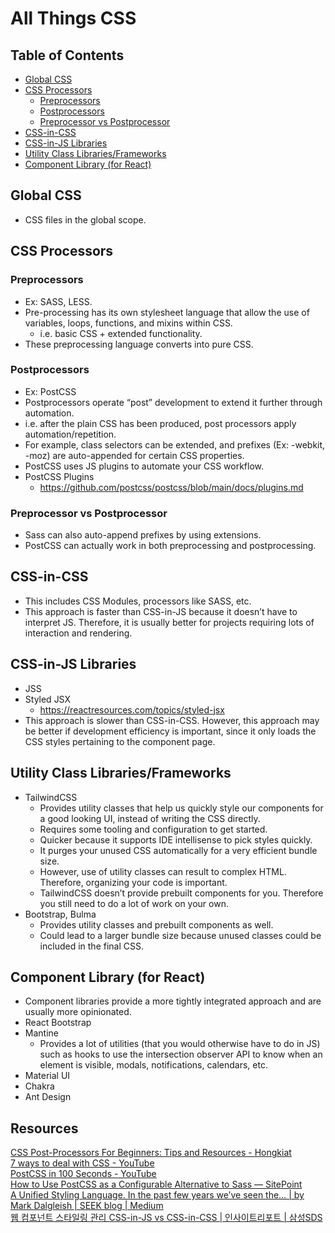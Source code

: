 # All Things CSS

## Table of Contents
- [Global CSS](#global-css)
- [CSS Processors](#css-processors)
  - [Preprocessors](#preprocessors)
  - [Postprocessors](#postprocessors)
  - [Preprocessor vs Postprocessor](#preprocessor-vs-postprocessor)
- [CSS-in-CSS](#css-in-css)
- [CSS-in-JS Libraries](#css-in-js-libraries)
- [Utility Class Libraries/Frameworks](#utility-class-libariesframeworks)
- [Component Library (for React)](#component-library-for-react)

## Global CSS
- CSS files in the global scope.

## CSS Processors
### Preprocessors
- Ex: SASS, LESS.
- Pre-processing has its own stylesheet language that allow the use of variables, loops, functions, and mixins within CSS.
	- i.e. basic CSS + extended functionality.
- These preprocessing language converts into pure CSS.
### Postprocessors
- Ex: PostCSS
- Postprocessors operate “post” development to extend it further through automation.
- i.e. after the plain CSS has been produced, post processors apply automation/repetition.
- For example, class selectors can be extended, and prefixes (Ex: -webkit, -moz) are auto-appended for certain CSS properties.
- PostCSS uses JS plugins to automate your CSS workflow.
- PostCSS Plugins
	- https://github.com/postcss/postcss/blob/main/docs/plugins.md
### Preprocessor vs Postprocessor
- Sass can also auto-append prefixes by using extensions.
- PostCSS can actually work in both preprocessing and postprocessing.
  
## CSS-in-CSS
- This includes CSS Modules, processors like SASS, etc.
- This approach is faster than CSS-in-JS because it doesn’t have to interpret JS. Therefore, it is usually better for projects requiring lots of interaction and rendering.

## CSS-in-JS Libraries
- JSS
- Styled JSX
	-   https://reactresources.com/topics/styled-jsx
- This approach is slower than CSS-in-CSS. However, this approach may be better if development efficiency is important, since it only loads the CSS styles pertaining to the component page.

## Utility Class Libraries/Frameworks
- TailwindCSS
	- Provides utility classes that help us quickly style our components for a good looking UI, instead of writing the CSS directly.
	- Requires some tooling and configuration to get started.
	- Quicker because it supports IDE intellisense to pick styles quickly.
	- It purges your unused CSS automatically for a very efficient bundle size.
	- However, use of utility classes can result to complex HTML. Therefore, organizing your code is important.
	- TailwindCSS doesn’t provide prebuilt components for you. Therefore you still need to do a lot of work on your own.
- Bootstrap, Bulma
	- Provides utility classes and prebuilt components as well.
	- Could lead to a larger bundle size because unused classes could be included in the final CSS.

## Component Library (for React)
- Component libraries provide a more tightly integrated approach and are usually more opinionated.
- React Bootstrap
- Mantine
	- Provides a lot of utilities (that you would otherwise have to do in JS) such as hooks to use the intersection observer API to know when an element is visible, modals, notifications, calendars, etc.
- Material UI
- Chakra
- Ant Design

## Resources
[CSS Post-Processors For Beginners: Tips and Resources - Hongkiat](https://www.hongkiat.com/blog/css-post-processors-tips-resources/)  
[7 ways to deal with CSS - YouTube](https://www.youtube.com/watch?v=ouncVBiye_M&ab_channel=Fireship)  
[PostCSS in 100 Seconds - YouTube](https://www.youtube.com/watch?v=WhCXiEwdU1A&ab_channel=Fireship)  
[How to Use PostCSS as a Configurable Alternative to Sass — SitePoint](https://www.sitepoint.com/postcss-sass-configurable-alternative/)  
[A Unified Styling Language. In the past few years we’ve seen the… | by Mark Dalgleish | SEEK blog | Medium](https://medium.com/seek-blog/a-unified-styling-language-d0c208de2660)  
[웹 컴포넌트 스타일링 관리 CSS-in-JS vs CSS-in-CSS | 인사이트리포트 | 삼성SDS](https://www.samsungsds.com/kr/insights/web_component.html)  
